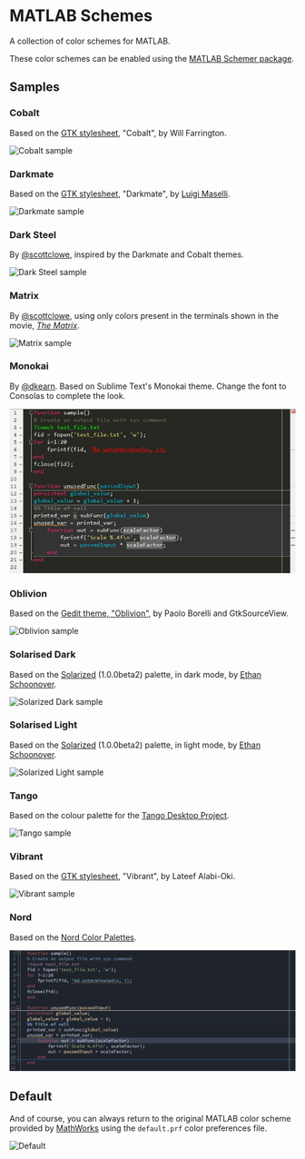 MATLAB Schemes
==============

A collection of color schemes for MATLAB.

These color schemes can be enabled using the [MATLAB Schemer package].


Samples
-------

### Cobalt
Based on the [GTK stylesheet], "Cobalt", by Will Farrington.

![Cobalt sample](screenshots/cobalt.png)

### Darkmate
Based on the [GTK stylesheet], "Darkmate",
by [Luigi Maselli](https://grigio.org/).

![Darkmate sample](screenshots/darkmate.png)

### Dark Steel
By [@scottclowe](https://github.com/scottclowe), inspired by the Darkmate and
Cobalt themes.

![Dark Steel sample](screenshots/darksteel.png)

### Matrix
By [@scottclowe](https://github.com/scottclowe), using only colors present in
the terminals shown in the movie,
[*The Matrix*](http://www.imdb.com/title/tt0133093/).

![Matrix sample](screenshots/matrix.png)

### Monokai
By [@dkearn](https://github.com/dkearn). Based on Sublime Text's Monokai theme. Change the font to Consolas to complete the look.

![Monokai sample](screenshots/monokai.png)

### Oblivion
Based on the [Gedit theme, "Oblivion"](https://github.com/mig/gedit-themes/blob/master/oblivion.xml),
by Paolo Borelli and GtkSourceView.

![Oblivion sample](screenshots/oblivion.png)

### Solarised Dark
Based on the [Solarized][Solarized] (1.0.0beta2) palette, in dark mode,
by [Ethan Schoonover].

![Solarized Dark sample](screenshots/solarized-dark.png)

### Solarised Light
Based on the [Solarized][Solarized] (1.0.0beta2) palette, in light mode,
by [Ethan Schoonover].

![Solarized Light sample](screenshots/solarized-light.png)

### Tango
Based on the colour palette for the [Tango Desktop Project].

![Tango sample](screenshots/tango.png)

### Vibrant
Based on the [GTK stylesheet], "Vibrant", by Lateef Alabi-Oki.

![Vibrant sample](screenshots/vibrant.png)

### Nord
Based on the [Nord Color Palettes].

![Nord sample](screenshots/nord.png)

Default
-------

And of course, you can always return to the original MATLAB color scheme
provided by [MathWorks](https://www.mathworks.com/) using the `default.prf`
color preferences file.

![Default](screenshots/default.png)


  [MATLAB Schemer package]: https://github.com/scottclowe/matlab-schemer
  [GTK stylesheet]: https://wiki.gnome.org/Projects/GtkSourceView/StyleSchemes
  [Solarized]: http://ethanschoonover.com/solarized
  [Ethan Schoonover]: http://ethanschoonover.com/
  [Tango Desktop Project]: http://tango-project.org/
  [Nord Color Palettes]: https://www.nordtheme.com/docs/colors-and-palettes
